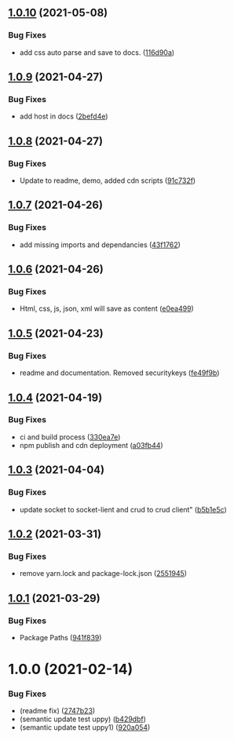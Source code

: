 ## [1.0.10](https://github.com/CoCreate-app/CoCreate-uppy/compare/v1.0.9...v1.0.10) (2021-05-08)


### Bug Fixes

* add css auto parse and save to docs. ([116d90a](https://github.com/CoCreate-app/CoCreate-uppy/commit/116d90a275af30b1b454dc65ed1484407a6a46e6))

## [1.0.9](https://github.com/CoCreate-app/CoCreate-uppy/compare/v1.0.8...v1.0.9) (2021-04-27)


### Bug Fixes

* add host in docs ([2befd4e](https://github.com/CoCreate-app/CoCreate-uppy/commit/2befd4e0f082d7cc2e95ff0eee1be2e993d4698a))

## [1.0.8](https://github.com/CoCreate-app/CoCreate-uppy/compare/v1.0.7...v1.0.8) (2021-04-27)


### Bug Fixes

* Update to readme, demo, added cdn scripts ([91c732f](https://github.com/CoCreate-app/CoCreate-uppy/commit/91c732f1995c5be0eab3ebdf00a2a5950f30b785))

## [1.0.7](https://github.com/CoCreate-app/CoCreate-uppy/compare/v1.0.6...v1.0.7) (2021-04-26)


### Bug Fixes

* add missing imports and dependancies ([43f1762](https://github.com/CoCreate-app/CoCreate-uppy/commit/43f1762178cd4e2c595fc34fb7286012c5325206))

## [1.0.6](https://github.com/CoCreate-app/CoCreate-uppy/compare/v1.0.5...v1.0.6) (2021-04-26)


### Bug Fixes

* Html, css, js, json, xml will save as content ([e0ea499](https://github.com/CoCreate-app/CoCreate-uppy/commit/e0ea4992b6ae5bbe766329814685e00f055bf519))

## [1.0.5](https://github.com/CoCreate-app/CoCreate-uppy/compare/v1.0.4...v1.0.5) (2021-04-23)


### Bug Fixes

* readme and documentation. Removed securitykeys ([fe49f9b](https://github.com/CoCreate-app/CoCreate-uppy/commit/fe49f9b6f74142f0901e19e5bc8f3d872e21d52a))

## [1.0.4](https://github.com/CoCreate-app/CoCreate-uppy/compare/v1.0.3...v1.0.4) (2021-04-19)


### Bug Fixes

* ci and build process ([330ea7e](https://github.com/CoCreate-app/CoCreate-uppy/commit/330ea7ed0446c6748b1c353baac8f72193382e98))
* npm publish and cdn deployment ([a03fb44](https://github.com/CoCreate-app/CoCreate-uppy/commit/a03fb448223c6422148a948450d5a4032d71fac6))

## [1.0.3](https://github.com/CoCreate-app/CoCreate-uppy/compare/v1.0.2...v1.0.3) (2021-04-04)


### Bug Fixes

* update socket to socket-lient and crud to crud client" ([b5b1e5c](https://github.com/CoCreate-app/CoCreate-uppy/commit/b5b1e5c7448261841c2310a3d321cb10fd22e26c))

## [1.0.2](https://github.com/CoCreate-app/CoCreate-uppy/compare/v1.0.1...v1.0.2) (2021-03-31)


### Bug Fixes

* remove yarn.lock and package-lock.json ([2551945](https://github.com/CoCreate-app/CoCreate-uppy/commit/2551945a109e7ac72808a6c2fedc5c1196b7636f))

## [1.0.1](https://github.com/CoCreate-app/CoCreate-uppy/compare/v1.0.0...v1.0.1) (2021-03-29)


### Bug Fixes

* Package Paths ([941f839](https://github.com/CoCreate-app/CoCreate-uppy/commit/941f83964347e3ddca66300a936f1e381352b5af))

# 1.0.0 (2021-02-14)


### Bug Fixes

* (readme fix) ([2747b23](https://github.com/CoCreate-app/CoCreate-uppy/commit/2747b230fab55913db3c5b28f1c45f0fe63a690a))
* (semantic update test uppy) ([b429dbf](https://github.com/CoCreate-app/CoCreate-uppy/commit/b429dbf72d3bcf077e57bd5acdb9886cd1766ddb))
* (semantic update test uppy1) ([920a054](https://github.com/CoCreate-app/CoCreate-uppy/commit/920a0541426da0716cba08da8d8cab0daafa0911))
